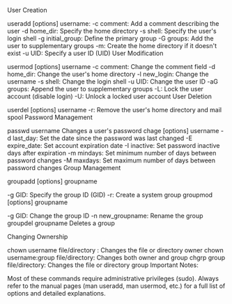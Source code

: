 User Creation

useradd [options] username:
-c comment: Add a comment describing the user
-d home_dir: Specify the home directory
-s shell: Specify the user's login shell
-g initial_group: Define the primary group
-G groups: Add the user to supplementary groups
-m: Create the home directory if it doesn't exist
-u UID: Specify a user ID (UID)
User Modification

usermod [options] username
-c comment: Change the comment field
-d home_dir: Change the user's home directory
-l new_login: Change the username
-s shell: Change the login shell
-u UID: Change the user ID
-aG groups: Append the user to supplementary groups
-L: Lock the user account (disable login)
-U: Unlock a locked user account
User Deletion

userdel [options] username
-r: Remove the user's home directory and mail spool
Password Management

passwd username Changes a user's password
chage [options] username
-d last_day: Set the date since the password was last changed
-E expire_date: Set account expiration date
-I inactive: Set password inactive days after expiration
-m mindays: Set minimum number of days between password changes
-M maxdays: Set maximum number of days between password changes
Group Management

groupadd [options] groupname

-g GID: Specify the group ID (GID)
-r: Create a system group
groupmod [options] groupname

-g GID: Change the group ID
-n new_groupname: Rename the group
groupdel groupname Deletes a group

Changing Ownership

chown username file/directory : Changes the file or directory owner
chown username:group file/directory: Changes both owner and group
chgrp group file/directory: Changes the file or directory group
Important Notes:

Most of these commands require administrative privileges (sudo).
Always refer to the manual pages (man useradd, man usermod, etc.) for a full list of options and detailed explanations.
